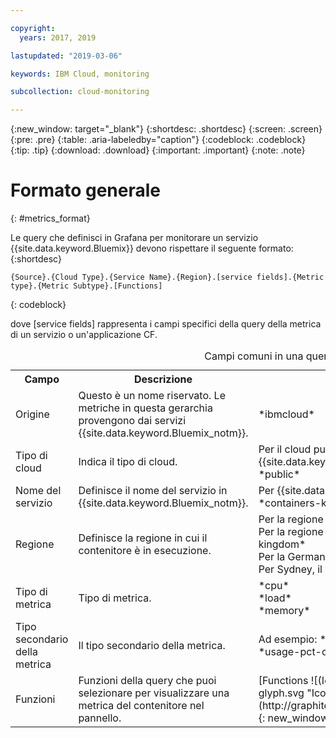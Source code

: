 ```yaml
---

copyright:
  years: 2017, 2019

lastupdated: "2019-03-06"

keywords: IBM Cloud, monitoring

subcollection: cloud-monitoring

---
```


{:new_window: target="_blank"}
{:shortdesc: .shortdesc}
{:screen: .screen}
{:pre: .pre}
{:table: .aria-labeledby="caption"}
{:codeblock: .codeblock}
{:tip: .tip}
{:download: .download}
{:important: .important}
{:note: .note}


# Formato generale
{: #metrics_format}

Le query che definisci in Grafana per monitorare un servizio {{site.data.keyword.Bluemix}} devono rispettare il seguente formato: 
{:shortdesc}

```
{Source}.{Cloud Type}.{Service Name}.{Region}.[service fields].{Metric type}.{Metric Subtype}.[Functions]
```
{: codeblock}

dove [service fields] rappresenta i campi specifici della query della metrica di un servizio o un'applicazione CF. 

<table>
  <caption>Campi comuni in una query</caption>
  <tr>
    <th>Campo</th>
	<th>Descrizione</th>
	<th>Valore</th>
  </tr>
  <tr>
    <td>Origine</td>
	<td>Questo è un nome riservato. Le metriche in questa gerarchia provengono dai servizi {{site.data.keyword.Bluemix_notm}}.</td>
	<td>*ibmcloud*</td>
  </tr>
  <tr>
    <td>Tipo di cloud</td>
	<td>Indica il tipo di cloud. </td>
	<td>Per il cloud pubblico di {{site.data.keyword.Bluemix_notm}}, il valore è: *public*</td>
  </tr>
  <tr>
    <td>Nome del servizio</td>
	  <td>Definisce il nome del servizio in {{site.data.keyword.Bluemix_notm}}.</td>
	  <td>Per {{site.data.keyword.containershort}}, il valore è: *containers-kubernetes*</td>
  </tr>
  <tr>
    <td>Regione</td>
	  <td>Definisce la regione in cui il contenitore è in esecuzione.</td>
	  <td>Per la regione Stati Uniti Sud, il valore è: *us-south* <br>Per la regione Regno Unito, il valore è: *united-kingdom*  <br>Per la Germania, il valore è: *frankfurt* <br>Per Sydney, il valore è: *sydney* </td>
  </tr>
  <tr>
    <td>Tipo di metrica</td>
	<td>Tipo di metrica.</td>
	<td>*cpu* <br>*load* <br>*memory*</td>
  </tr>
  <tr>
    <td>Tipo secondario della metrica</td>
	<td>Il tipo secondario della metrica.</td>
	<td>Ad esempio: *usage*, *num-cores*, *usage-pct*, *usage-pct-container-requested*</td>
  </tr>
  <tr>
    <td>Funzioni</td>
    <td>Funzioni della query che puoi selezionare per visualizzare una metrica del contenitore nel pannello. </td>
    <td>[Functions ![(Icona link esterno)](../../../icons/launch-glyph.svg "Icona link esterno")](http://graphite.readthedocs.io/en/latest/functions.html){: new_window}</td>
   </tr>
</table>




